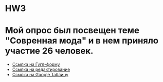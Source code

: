 # HW3

# Мой опрос был посвещен теме "Совренная мода" и в нем приняло участие 26 человек. 

+ [Ссылка на Гугл-форму](https://docs.google.com/forms/d/e/1FAIpQLScDYdG2bwsuXl3R-Oe8qQoIlhkNG5NG61pQ-c2DBQL01t_krw/viewform?usp=sf_link)  
+ [Ссылка на редактирование](https://docs.google.com/forms/d/1BLWVaJbmxK0K5OKkwrSYnUG3dmEyZs2qTMaXDn6X36E/edit)  
+ [Ссылка на Google Таблицу](https://docs.google.com/spreadsheets/d/1L0FxCUjcO7roZokPsX4NQk8FMryVr2dlsshaSQyqnEw/edit#gid=578276920 "Excel таблица ответов") 
